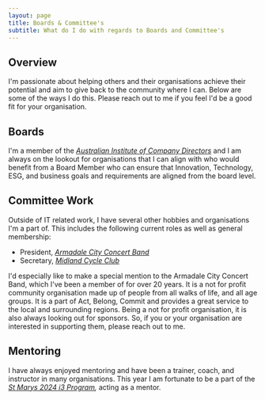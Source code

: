 ```yaml
---
layout: page
title: Boards & Committee's
subtitle: What do I do with regards to Boards and Committee's
---
```


## Overview

I'm passionate about helping others and their organisations achieve their potential and aim to give back to the community where I can. Below are some of the ways I do this. Please reach out to me if you feel I'd be a good fit for your organisation.

## Boards

I'm a member of the *[Australian Institute of Company Directors](https://www.aicd.com.au)* and I am always on the lookout for organisations that I can align with who would benefit from a Board Member who can ensure that Innovation, Technology, ESG, and business goals and requirements are aligned from the board level.

## Committee Work

Outside of IT related work, I have several other hobbies and organisations I'm a part of. This includes the following current roles as well as general membership:

- President, *[Armadale City Concert Band](https://www.armadalecityconcertband.org.au)*
- Secretary,  *[Midland Cycle Club](https://www.midlandcycleclub.com.au)*

I'd especially like to make a special mention to the Armadale City Concert Band, which I've been a member of for over 20 years. It is a not for profit community organisation made up of people from all walks of life, and all age groups. It is a part of Act, Belong, Commit and provides a great service to the local and surrounding regions. Being a not for profit organisation, it is also always looking out for sponsors. So, if you or your organisation are interested in supporting them, please reach out to me.

## Mentoring

I have always enjoyed mentoring and have been a trainer, coach, and instructor in many organisations. This year I am fortunate to be a part of the *[St Marys 2024 i3 Program](https://www.stmarys.wa.edu.au/senior-school/flagship-programs/),* acting as a mentor.